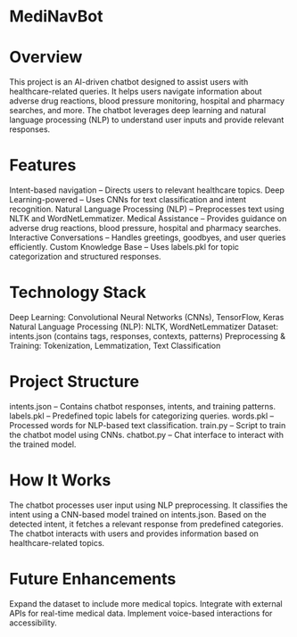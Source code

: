 # MediNavBot
# Overview
This project is an AI-driven chatbot designed to assist users with healthcare-related queries. It helps users navigate information about adverse drug reactions, blood pressure monitoring, hospital and pharmacy searches, and more. The chatbot leverages deep learning and natural language processing (NLP) to understand user inputs and provide relevant responses.

 # Features
Intent-based navigation – Directs users to relevant healthcare topics.
Deep Learning-powered – Uses CNNs for text classification and intent recognition.
Natural Language Processing (NLP) – Preprocesses text using NLTK and WordNetLemmatizer.
Medical Assistance – Provides guidance on adverse drug reactions, blood pressure, hospital and pharmacy searches.
Interactive Conversations – Handles greetings, goodbyes, and user queries efficiently.
Custom Knowledge Base – Uses labels.pkl for topic categorization and structured responses.
# Technology Stack
Deep Learning: Convolutional Neural Networks (CNNs), TensorFlow, Keras
Natural Language Processing (NLP): NLTK, WordNetLemmatizer
Dataset: intents.json (contains tags, responses, contexts, patterns)
Preprocessing & Training: Tokenization, Lemmatization, Text Classification

# Project Structure
intents.json – Contains chatbot responses, intents, and training patterns.
labels.pkl – Predefined topic labels for categorizing queries.
words.pkl – Processed words for NLP-based text classification.
train.py – Script to train the chatbot model using CNNs.
chatbot.py – Chat interface to interact with the trained model.
# How It Works
The chatbot processes user input using NLP preprocessing.
It classifies the intent using a CNN-based model trained on intents.json.
Based on the detected intent, it fetches a relevant response from predefined categories.
The chatbot interacts with users and provides information based on healthcare-related topics.
# Future Enhancements
Expand the dataset to include more medical topics.
Integrate with external APIs for real-time medical data.
Implement voice-based interactions for accessibility.



